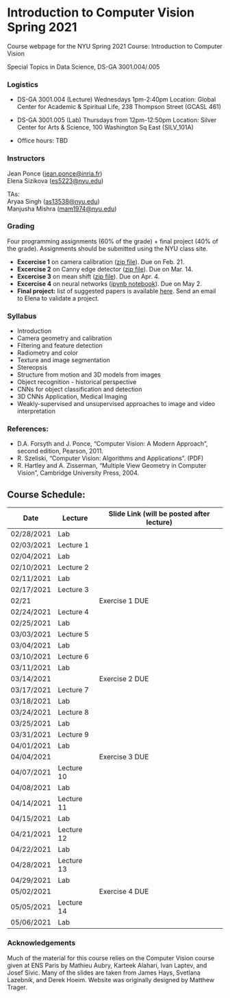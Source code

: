 # Introduction to Computer Vision Spring 2021
Course webpage for the NYU Spring 2021 Course: Introduction to Computer Vision

Special Topics in Data Science, DS-GA 3001.004/.005

### Logistics

* DS-GA 3001.004 (Lecture) 
Wednesdays 1pm-2:40pm 
Location: Global Center for Academic & Spiritual Life, 238 Thompson Street (GCASL 461)

* DS-GA 3001.005 (Lab) 
Thursdays from 12pm-12:50pm 
Location: Silver Center for Arts & Science, 100 Washington Sq East (SILV_101A)

* Office hours: TBD


### Instructors

Jean Ponce (jean.ponce@inria.fr)  
Elena Sizikova (es5223@nyu.edu)

TAs:  
Aryaa Singh (as13538@nyu.edu)  
Manjusha Mishra (mam1974@nyu.edu)

### Grading

Four programming assignments (60% of the grade) + final project (40% of the
grade). Assignments should be submitted using the NYU class site.

* **Excercise 1** on camera calibration ([zip file](/homeworks/homework1.zip)).
Due on Feb. 21.
* **Excercise 2** on Canny edge detector ([zip file](/homeworks/homework2.zip)).
Due on Mar. 14.
* **Excercise 3** on mean shift ([zip file](/homeworks/homework3.zip)).
Due on Apr. 4.
* **Excercise 4** on neural networks ([ipynb notebook](/homeworks/homework4.ipynb)). 
Due on May 2.
* **Final project:** list of suggested papers is available [here](https://docs.google.com/document/d/15wjCUedE69u1c5ijW3S407oxISkLNlnHvB8ztOSvUUg/edit?usp=sharing). Send an email to Elena to validate a project. 

### Syllabus
  * Introduction
  * Camera geometry and calibration
  * Filtering and feature detection
  * Radiometry and color
  * Texture and image segmentation
  * Stereopsis
  * Structure from motion and 3D models from images
  * Object recognition - historical perspective
  * CNNs for object classification and detection
  * 3D CNNs Application, Medical Imaging
  * Weakly-supervised and unsupervised approaches to image and video interpretation 

### References:
* D.A. Forsyth and J. Ponce, “Computer Vision: A Modern Approach”, second edition, Pearson, 2011.
* R. Szeliski, “Computer Vision: Algorithms and Applications”. (PDF)
* R. Hartley and A. Zisserman, “Multiple View Geometry in Computer Vision”, Cambridge University Press, 2004.
  
## Course Schedule: 
| Date | Lecture | Slide Link (will be posted after lecture) |
| ---- | ------- | ----------------------------------------- |
| 02/28/2021 | Lab  |  |
| 02/03/2021 | Lecture 1 |  |
| 02/04/2021 | Lab |  |
| 02/10/2021 | Lecture 2 |  |
| 02/11/2021 | Lab |  |
| 02/17/2021 | Lecture 3 |  |
| 02/21 | | Exercise 1 DUE |
| 02/24/2021 | Lecture 4 |  |
| 02/25/2021 | Lab |  |
| 03/03/2021 | Lecture 5 |  |
| 03/04/2021 | Lab |  |
| 03/10/2021 | Lecture 6 |  |
| 03/11/2021 | Lab |  |
| 03/14/2021 |  | Exercise 2 DUE |
| 03/17/2021 | Lecture 7 |  |
| 03/18/2021 | Lab |  |
| 03/24/2021 | Lecture 8 |  |
| 03/25/2021 | Lab |  |
| 03/31/2021 | Lecture 9 |  |
| 04/01/2021 | Lab |  |
| 04/04/2021 |  | Exercise 3 DUE |
| 04/07/2021 | Lecture 10 |  |
| 04/08/2021 | Lab |  |
| 04/14/2021 | Lecture 11 |  |
| 04/15/2021 | Lab |  |
| 04/21/2021 | Lecture 12 |  |
| 04/22/2021 | Lab |  |
| 04/28/2021 | Lecture 13 |  |
| 04/29/2021 | Lab |  |
| 05/02/2021 | | Exercise 4 DUE |
| 05/05/2021 | Lecture 14 |  |
| 05/06/2021 | Lab |  |

### Acknowledgements
Much of the material for this course relies on the Computer Vision course given at ENS Paris by Mathieu Aubry, Karteek Alahari, Ivan Laptev, and Josef Sivic. Many of the slides are taken from James Hays, Svetlana Lazebnik, and Derek Hoeim. Website was originally designed by Matthew Trager.
